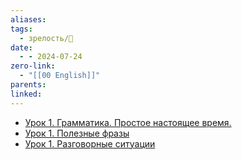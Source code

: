 ```yaml
---
aliases: 
tags:
  - зрелость/🌱
date:
  - - 2024-07-24
zero-link:
  - "[[00 English]]"
parents: 
linked:
---
```

- [Урок 1. Грамматика. Простое настоящее время.](https://www.youtube.com/watch?v=GavBpRVYilE&t=149s)
- [Урок 1. Полезные фразы](https://youtu.be/Yf9Pv7Mx21M)
- [Урок 1. Разговорные ситуации](https://youtu.be/NE2SjbJo-iA)